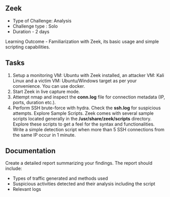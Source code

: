 ## Zeek

- Type of Challenge: Analysis 
- Challenge type : Solo
- Duration - 2 days

Learning Outcome - Familiarization with Zeek, its basic usage and simple scripting capabilities.

## Tasks

1. Setup a monitoring VM: Ubuntu with Zeek installed, an attacker VM: Kali Linux and a victim VM: Ubuntu/Windows target as per your convenience. You can use docker.
2. Start Zeek in live capture mode.
3. Attempt nmap and inspect the **conn.log** file for connection metadata (IP, ports, duration etc.).
4. Perform SSH brute-force with hydra. Check the **ssh.log** for suspicious attempts. Explore Sample Scripts. Zeek comes with several sample scripts located generally in the **/usr/share/zeek/scripts** directory. Explore these scripts to get a feel for the syntax and functionalities. Write a simple detection script when more than 5 SSH connections from the same IP occur in 1 minute.


## Documentation

Create a detailed report summarizing your findings. The report should include:
- Types of traffic generated and methods used
- Suspicious activities detected and their analysis including the script
- Relevant logs

